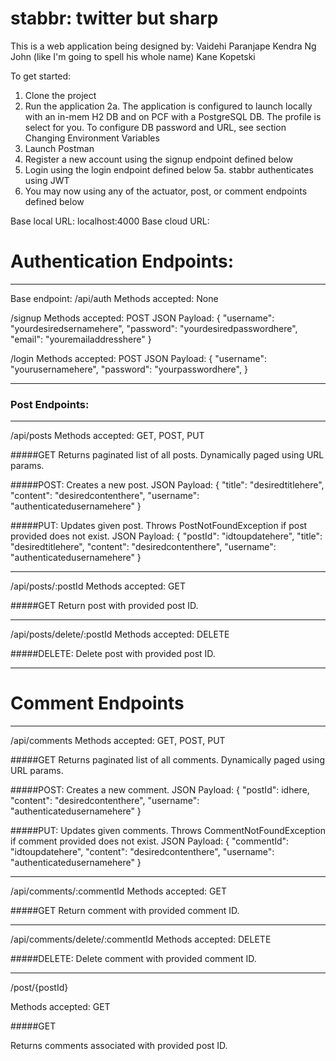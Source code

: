 # stabbr: twitter but sharp

This is a web application being designed by:
Vaidehi Paranjape
Kendra Ng
John (like I'm going to spell his whole name)
Kane Kopetski

To get started:
1. Clone the project
2. Run the application
  2a. The application is configured to launch locally with an in-mem H2 DB and on PCF with a PostgreSQL DB. The profile is select for you. To configure DB password and URL, see section Changing Environment Variables
3. Launch Postman
4. Register a new account using the signup endpoint defined below
5. Login using the login endpoint defined below
  5a. stabbr authenticates using JWT
7. You may now using any of the actuator, post, or comment endpoints defined below

Base local URL: localhost:4000
Base cloud URL:

# Authentication Endpoints:

------------------

Base endpoint:
/api/auth
Methods accepted: None

/signup
Methods accepted: POST
JSON Payload:
{
"username": "yourdesiredsernamehere",
"password": "yourdesiredpasswordhere",
"email": "youremailaddresshere"
}

/login
Methods accepted: POST
JSON Payload:
{
"username": "yourusernamehere",
"password": "yourpasswordhere",
}

------------------

### Post Endpoints:

------------------

/api/posts
Methods accepted: GET, POST, PUT

#####GET
Returns paginated list of all posts. Dynamically paged using URL params.

#####POST:
Creates a new post.
JSON Payload:
{
"title": "desiredtitlehere",
"content": "desiredcontenthere",
"username": "authenticatedusernamehere"
}

#####PUT:
Updates given post. Throws PostNotFoundException if post provided does not exist.
JSON Payload:
{
"postId": "idtoupdatehere",
"title": "desiredtitlehere",
"content": "desiredcontenthere",
"username": "authenticatedusernamehere"
}

------------------

/api/posts/:postId
Methods accepted: GET

#####GET
Return post with provided post ID.

------------------

/api/posts/delete/:postId
Methods accepted: DELETE

#####DELETE:
Delete post with provided post ID.

------------------

# Comment Endpoints

------------------

/api/comments
Methods accepted: GET, POST, PUT

#####GET
Returns paginated list of all comments. Dynamically paged using URL params.

#####POST:
Creates a new comment.
JSON Payload:
{
"postId": idhere,
"content": "desiredcontenthere",
"username": "authenticatedusernamehere"
}

#####PUT:
Updates given comments. Throws CommentNotFoundException if comment provided does not exist.
JSON Payload:
{
"commentId": "idtoupdatehere",
"content": "desiredcontenthere",
"username": "authenticatedusernamehere"
}

------------------

/api/comments/:commentId
Methods accepted: GET

#####GET
Return comment with provided comment ID.

------------------

/api/comments/delete/:commentId
Methods accepted: DELETE

#####DELETE:
Delete comment with provided comment ID.

------------------

/post/{postId}

Methods accepted: GET

#####GET

Returns comments associated with provided post ID.


